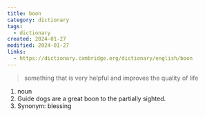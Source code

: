 ```yaml
---
title: boon
category: dictionary
tags:
  - dictionary
created: 2024-01-27
modified: 2024-01-27
links:
  - https://dictionary.cambridge.org/dictionary/english/boon
---
```


>something that is very helpful and improves the quality of life

1. noun
2. Guide dogs are a great boon to the partially sighted.
3. Synonym: blessing
